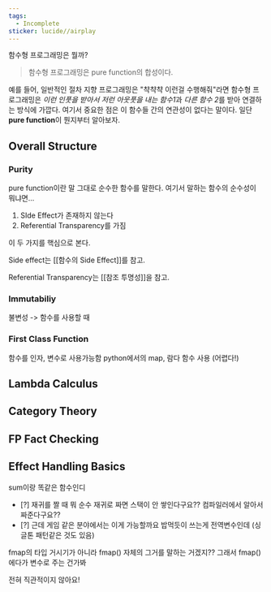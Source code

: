 ```yaml
---
tags:
  - Incomplete
sticker: lucide//airplay
---
```

함수형 프로그래밍은 뭘까?
> 함수형 프로그래밍은 pure function의 합성이다.

예를 들어, 일반적인 절차 지향 프로그래밍은 "챡챡챡 이런걸 수행해줘"라면 함수형 프로그래밍은 *이런 인풋을 받아서 저런 아웃풋을 내는 함수1*과 *다른 함수 2*를 받아 연결하는 방식에 가깝다. 여기서 중요한 점은 이 함수들 간의 연관성이 없다는 말이다. 일단 **pure function**이 뭔지부터 알아보자.

## Overall Structure

### Purity

pure function이란 말 그대로 순수한 함수를 말한다. 여기서 말하는 함수의 순수성이 뭐냐면...

1. SIde Effect가 존재하지 않는다
2. Referential Transparency를 가짐

이 두 가지를 핵심으로 본다. 

Side effect는 [[함수의 Side Effect]]를 참고.

Referential Transparency는 [[참조 투명성]]을 참고.
### Immutabiliy

불변성 -> 함수를 사용할 때 

### First Class Function

함수를 인자, 변수로 사용가능함
python에서의 map, 람다 함수 사용 (어렵다!)

## Lambda Calculus


## Category Theory


## FP Fact Checking 


## Effect Handling Basics

sum이랑 똑같은 함수인디

- [?] 재귀를 짤 때 뭐 순수 재귀로 짜면 스택이 안 쌓인다구요?? 컴파일러에서 알아서 짜준다구요??
- [?] 근데 게임 같은 분야에서는 이게 가능할까요 밥먹듯이 쓰는게 전역변수인데 (싱글톤 패턴같은 것도 있음)

fmap의 타입 거시기가 아니라 fmap() 자체의 그거를 말하는 거겠지?? 그래서 fmap()에다가 변수로 주는 건가봐

전혀 직관적이지 않아요!